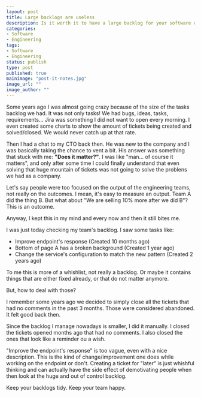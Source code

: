 ```yaml
---
layout: post
title: Large backlogs are useless
description: Is it worth it to have a large backlog for your software engineering team?
categories:
- Software
- Engineering
tags:
- Software
- Engineering
status: publish
type: post
published: true
mainimage: "post-it-notes.jpg"
image_url: ""
image_author: ""
---
```


Some years ago I was almost going crazy because of the size of the tasks backlog
we had. It was not only tasks! We had bugs, ideas, tasks, requirements... Jira
was something I did not want to open every morning. I even created some charts
to show the amount of tickets being created and solved/closed. We would never
catch up at that rate.

Then I had a chat to my CTO back then. He was new to the company and I was
basically taking the chance to vent a bit. His answer was something that stuck
with me: **"Does it matter?"**. I was like "man... of course it matters", and
only after some time I could finally understand that even solving that huge
mountain of tickets was not going to solve the problens we had as a company.

Let's say people were too focused on the output of the engineering teams, not
really on the outcomes. I mean, it's easy to measure an output. Team A did the
thing B. But what about "We are selling 10% more after we did B"? This is an
outcome.

Anyway, I kept this in my mind and every now and then it still bites me.

I was just today checking my team's backlog. I saw some tasks like:

- Improve endpoint's response (Created 10 months ago)
- Bottom of page A has a broken background (Created 1 year ago)
- Change the service's configuration to match the new pattern (Created 2 years ago)

To me this is more of a whishlist, not really a backlog. Or maybe it contains
things that are either fixed already, or that do not matter anymore.

But, how to deal with those?

I remember some years ago we decided to simply close all the tickets that had
no comments in the past 3 months. Those were considered abandoned. It felt good
back then.

Since the backlog I manage nowadays is smaller, I did it manually. I closed the
tickets opened months ago that had no comments. I also closed the ones that look
like a reminder ou a wish.

"Improve the endpoint's response" is too vague, even with a nice description. This
is the kind of change/improvement one does while working on the endpoint or don't.
Creating a ticket for "later" is just whishful thinking and can actually have the
side effect of demotivating people when then look at the huge and out of control
backlog.

Keep your backlogs tidy. Keep your team happy.
